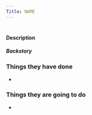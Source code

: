 ```yaml
---
Title: NAME
---
```

# 
#### Description

##### Backstory



### Things they have done
* 

### Things they are going to do
* 